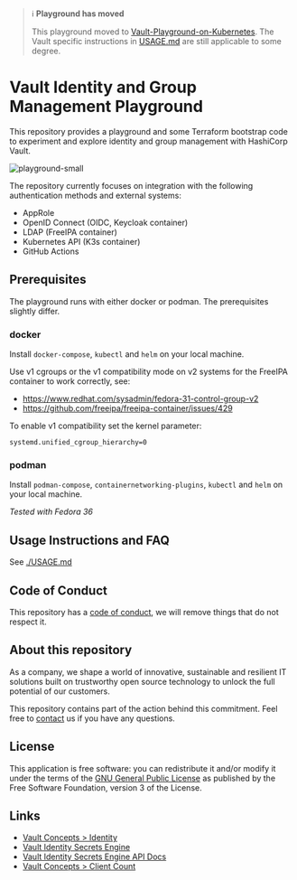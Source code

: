 > :information_source: **Playground has moved**
>
> This playground moved to [Vault-Playground-on-Kubernetes](Vault-Playground-on-Kubernetes). The Vault specific instructions in [USAGE.md](./USAGE.md) are still applicable to some degree.

# Vault Identity and Group Management Playground

This repository provides a playground and some Terraform bootstrap code to experiment and explore identity and group management with HashiCorp Vault.

![playground-small](./img/playground-small.png)

The repository currently focuses on integration with the following authentication methods and external systems:
- AppRole
- OpenID Connect (OIDC, Keycloak container)
- LDAP (FreeIPA container)
- Kubernetes API (K3s container)
- GitHub Actions

## Prerequisites

The playground runs with either docker or podman. The prerequisites slightly differ.

### docker

Install `docker-compose`, `kubectl` and `helm` on your local machine.

Use v1 cgroups or the v1 compatibility mode on v2 systems for the FreeIPA container to work correctly, see:
* https://www.redhat.com/sysadmin/fedora-31-control-group-v2
* https://github.com/freeipa/freeipa-container/issues/429

To enable v1 compatibility set the kernel parameter:
```
systemd.unified_cgroup_hierarchy=0
```

### podman

Install `podman-compose`, `containernetworking-plugins`, `kubectl` and `helm` on your local machine.


*Tested with Fedora 36*


## Usage Instructions and FAQ

See [./USAGE.md](./USAGE.md)

## Code of Conduct

This repository has a [code of conduct](CODE_OF_CONDUCT.md), we will
remove things that do not respect it.

## About this repository

As a company, we shape a world of innovative, sustainable and resilient IT solutions
built on trustworthy open source technology to unlock the full potential of our customers.

This repository contains part of the action behind this commitment. Feel free to
[contact](https://adfinis.com/en/contact/?pk_campaign=github&pk_kwd=vault)
us if you have any questions.

## License

This application is free software: you can redistribute it and/or modify it under the terms
of the [GNU General Public License](./LICENSE) as published by the Free Software Foundation,
version 3 of the License.

## Links

* [Vault Concepts > Identity](https://www.vaultproject.io/docs/concepts/identity)
* [Vault Identity Secrets Engine](https://www.vaultproject.io/docs/secrets/identity)
* [Vault Identity Secrets Engine API Docs](https://www.vaultproject.io/api-docs/secret/identity)
* [Vault Concepts > Client Count](https://www.vaultproject.io/docs/concepts/client-count)

